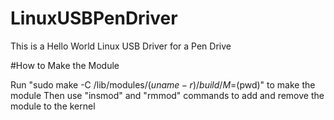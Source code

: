 # LinuxUSBPenDriver
This is a Hello World Linux USB Driver for a Pen Drive

#How to Make the Module

Run "sudo make -C /lib/modules/$(uname -r)/build/ M=$(pwd)" to make the module
Then use "insmod" and "rmmod" commands to add and remove the module to the kernel
